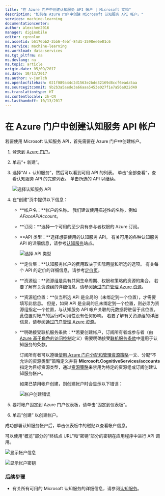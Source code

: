 ```yaml
---
title: "在 Azure 门户中创建认知服务 API 帐户 | Microsoft 文档"
description: "如何在 Azure 门户中创建 Microsoft 认知服务 API 帐户。"
services: machine-learning
documentationcenter: 
author: alexchen2016
manager: digimobile
editor: cgronlun
ms.assetid: b6176bb2-3bb6-4ebf-84d1-3598ee6e01c6
ms.service: machine-learning
ms.workload: data-services
ms.tgt_pltfrm: na
ms.devlang: na
ms.topic: article
origin.date: 05/09/2017
ms.date: 10/13/2017
ms.author: v-junlch
ms.openlocfilehash: 021f089a44c2d1563e2bde32169d8ccf6eada5aa
ms.sourcegitcommit: 9b2b3a5aede3a66aaa5453e027f1e7a56a022d49
ms.translationtype: HT
ms.contentlocale: zh-CN
ms.lasthandoff: 10/13/2017
---
```

# <a name="create-a-cognitive-services-apis-account-in-the-azure-portal"></a>在 Azure 门户中创建认知服务 API 帐户

若要使用 Microsoft 认知服务 API，首先需要在 Azure 门户中创建帐户。

1. 登录到 [Azure 门户](http://portal.azure.cn)。

2. 单击“+ 新建”。

3. 选择“AI + 认知服务”，然后可以看到可用 API 的列表。 单击“全部查看”，查看认知服务 API 的完整列表。 单击所选的 API 以继续。

    ![选择认知服务 API](./media/cognitive-services-apis-create-account/select-cognitive-services-apis.png)

4. 在“创建”页中提供以下信息： 

   - **帐户名：**帐户的名称。 我们建议使用描述性的名称，例如 *AFaceAPIAccount*。

   - **订阅：**选择一个可用的至少具有参与者权限的 Azure 订阅。

   - **API 类型：**选择想要使用的认知服务 API。 有关可用的各种认知服务 API 的详细信息，请参考[认知服务](/cognitive-services/)站点。

        ![选择 API 类型](./media/cognitive-services-apis-create-account/list-of-apis.png)

   - **定价层：**认知服务帐户的费用取决于实际用量和所选的选项。 有关每个 API 的定价的详细信息，请参考[定价页](https://www.azure.cn/pricing/details/cognitive-services/)。

   - **资源组：**资源组是具有共同生命周期、权限和策略的资源的集合。 若要了解有关资源组的详细信息，请参阅[通过门户管理 Azure 资源](/azure-resource-manager/resource-group-portal)。

   - **资源组位置：**仅当所选 API 是全局的（未绑定到一个位置），才需要填写此信息。 但是，如果 API 是全局的且未绑定到一个位置，则必须为资源组指定一个位置，与认知服务 API 帐户关联的元数据将驻留于此位置。 此位置对帐户的运行时可用性没有任何影响。 若要了解有关资源组的详细信息，请参阅[通过门户管理 Azure 资源](/azure-resource-manager/resource-group-portal)。

   - **明确接受联机服务条款：**若要创建帐户，订阅所有者或参与者（由 [Azure 基于角色的访问控制](/active-directory/role-based-access-control-what-is/)定义）需要明确接受[联机服务条款](https://www.microsoft.com/en-us/Licensing/product-licensing/products.aspx)中适用于认知服务的条款。 

     订阅所有者可以遵循[使用 Azure 门户分配和管理资源策略](/azure-resource-manager/resource-manager-policy-portal)一文、分配“不允许的资源类型”策略定义并将 **Microsoft.CognitiveServices/accounts** 指定为目标资源类型，通过[资源策略](/azure-resource-manager/resource-manager-policy)来禁用为特定的资源组或订阅创建认知服务帐户。

     如果已禁用帐户创建，则创建帐户时会显示以下错误：

     ![帐户创建错误](./media/cognitive-services-apis-create-account/error-message.png)

5. 要将帐户固定到 Azure 门户仪表板，请单击“固定到仪表板”。

6. 单击“创建”  以创建帐户。

成功部署认知服务帐户后，单击仪表板中的磁贴以查看帐户信息。

可以使用“概览”部分的“终结点 URL”和“密钥”部分的密钥在应用程序中进行 API 调用。

![显示帐户信息](./media/cognitive-services-apis-create-account/display-account.png)

![显示帐户密钥](./media/cognitive-services-apis-create-account/account-keys.png)

### <a name="next-steps"></a>后续步骤

- 有关所有可用的 Microsoft 认知服务的详细信息，请参阅[认知服务](/cognitive-services/)。
